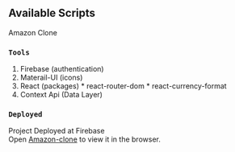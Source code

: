 ## Available Scripts

Amazon Clone

### `Tools`

1. Firebase (authentication) 
2. Materail-UI (icons)
3. React (packages)
       * react-router-dom
       * react-currency-format
4. Context Api (Data Layer)

### `Deployed`

Project Deployed at Firebase<br />
Open [Amazon-clone](https://clone-3b8e4.firebaseapp.com/) to view it in the browser.<br />



